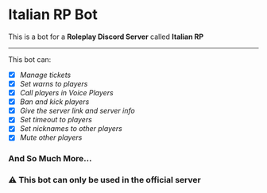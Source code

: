 # **Italian RP Bot**

This is a bot for a **Roleplay Discord Server** called **Italian RP**

---

This bot can:

- [x] _Manage tickets_
- [x] _Set warns to players_
- [x] _Call players in Voice Players_
- [x] _Ban and kick players_
- [x] _Give the server link and server info_
- [x] _Set timeout to players_
- [x] _Set nicknames to other players_
- [x] _Mute other players_

### **And So Much More...**

### ⚠️ This bot can only be used in the official server
